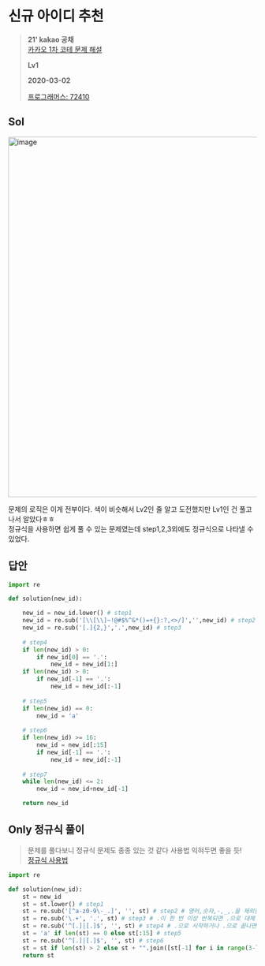 # 신규 아이디 추천
> **21' kakao 공채**  
> [카카오 1차 코테 문제 해설](https://tech.kakao.com/2021/01/25/2021-kakao-recruitment-round-1/) 
>
> **Lv1**
>
> **2020-03-02**
>
> [프로그래머스: 72410](https://programmers.co.kr/learn/courses/30/lessons/72410)


## Sol

<img width="731" alt="image" src="https://user-images.githubusercontent.com/42789819/109655957-3abaaf00-7ba7-11eb-8b27-38f6a1572496.png">


문제의 로직은 이게 전부이다. 색이 비슷해서 Lv2인 줄 알고 도전했지만 Lv1인 건 풀고나서 알았다ㅎㅎ  
정규식을 사용하면 쉽게 풀 수 있는 문제였는데 step1,2,3외에도 정규식으로 나타낼 수 있었다.  


## 답안
```python
import re

def solution(new_id):

    new_id = new_id.lower() # step1
    new_id = re.sub('[\\[\\]~!@#$%^&*()=+{}:?,<>/]','',new_id) # step2
    new_id = re.sub('[.]{2,}','.',new_id) # step3
    
    # step4
    if len(new_id) > 0:
        if new_id[0] == '.':
            new_id = new_id[1:]
    if len(new_id) > 0:
        if new_id[-1] == '.':
            new_id = new_id[:-1]
    
    # step5
    if len(new_id) == 0:
        new_id = 'a'
    
    # step6
    if len(new_id) >= 16:
        new_id = new_id[:15]
        if new_id[-1] == '.':
            new_id = new_id[:-1]
            
    # step7
    while len(new_id) <= 2:
        new_id = new_id+new_id[-1]

    return new_id
```

## Only 정규식 풀이
> 문제를 풀다보니 정규식 문제도 종종 있는 것 같다 사용법 익혀두면 좋을 듯!  
> [정규식 사용법](https://hamait.tistory.com/342)
```python
import re

def solution(new_id):
    st = new_id
    st = st.lower() # step1
    st = re.sub('[^a-z0-9\-_.]', '', st) # step2 # 영어,숫자,-,_,.을 제외한 건 없애기(''으로 대체)
    st = re.sub('\.+', '.', st) # step3 # .이 한 번 이상 반복되면 .으로 대체
    st = re.sub('^[.]|[.]$', '', st) # step4 # .으로 시작하거나 .으로 끝나면 없애기(''으로 대체)
    st = 'a' if len(st) == 0 else st[:15] # step5
    st = re.sub('^[.]|[.]$', '', st) # step6
    st = st if len(st) > 2 else st + "".join([st[-1] for i in range(3-len(st))]) # step7
    return st
```
